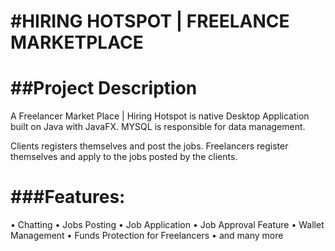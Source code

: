 #HIRING HOTSPOT | FREELANCE MARKETPLACE
=======================================

##Project Description
=====================
A Freelancer Market Place | Hiring Hotspot is native Desktop Application built on Java with JavaFX. MYSQL is responsible for data management.

Clients registers themselves and post the jobs.
Freelancers register themselves and apply to the jobs posted by the clients.

###Features:
===========

• Chatting
• Jobs Posting
• Job Application
• Job Approval Feature
• Wallet Management
• Funds Protection for Freelancers
• and many more
